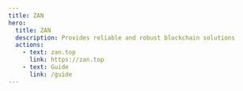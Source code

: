 ```yaml
---
title: ZAN
hero:
  title: ZAN
  description: Provides reliable and robust blockchain solutions
  actions:
    - text: zan.top
      link: https://zan.top
    - text: Guide
      link: /guide
---
```


